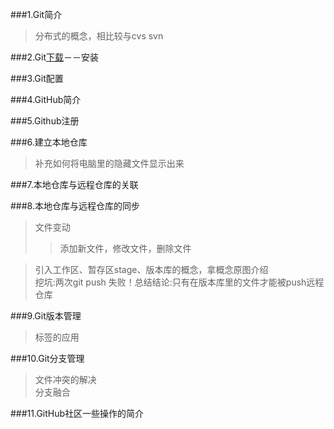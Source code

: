 ###1.Git简介  
>分布式的概念，相比较与cvs svn

###2.Git[下载](https://git-scm.com/downloads/"git下载")－－安装

###3.Git配置

###4.GitHub简介

###5.Github注册

###6.建立本地仓库  
>补充如何将电脑里的隐藏文件显示出来

###7.本地仓库与远程仓库的关联

###8.本地仓库与远程仓库的同步  
>文件变动  
>>添加新文件，修改文件，删除文件

>引入工作区、暂存区stage、版本库的概念，拿概念原图介绍  
挖坑:两次git push 失败！总结结论:只有在版本库里的文件才能被push远程仓库

###9.Git版本管理  
>标签的应用

###10.Git分支管理  
>文件冲突的解决  
>分支融合

###11.GitHub社区一些操作的简介

